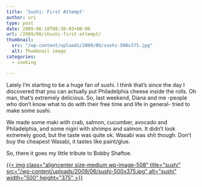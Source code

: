```yaml
---
title: 'Sushi: First Attempt'
author: uri
type: post
date: 2009-06-18T08:30:03+00:00
url: /2009/06/shushi-first-attempt/
thumbnail:
  src: "/wp-content/uploads/2009/06/sushi-500x375.jpg"
  alt: Thumbnail image
categories:
  - cooking

---
```

Lately I&#8217;m starting to be a huge fan of sushi. I think that&#8217;s since the day I discovered that you can actually put Philadelphia cheese inside the rolls. Oh man, that&#8217;s extremely delicious. So, last weekend, Diana and me -people who don&#8217;t know what to do with their free time and life in general- tried to make some sushi. 

We made some maki with crab, salmon, cucumber, avocado and Philadelphia, and some nigiri with shrimps and salmon. It didn&#8217;t look extremely good, but the taste was quite ok. Wasabi was shit though. Don&#8217;t buy the cheapest Wasabi, it tastes like paint/glue.

So, there it goes my little tribute to Bobby Shaftoe.

[{{< img class="aligncenter size-medium wp-image-508" title="sushi" src="/wp-content/uploads/2009/06/sushi-500x375.jpg" alt="sushi" width="500" height="375" >}}][1]

 [1]: /wp-content/uploads/2009/06/sushi.jpg